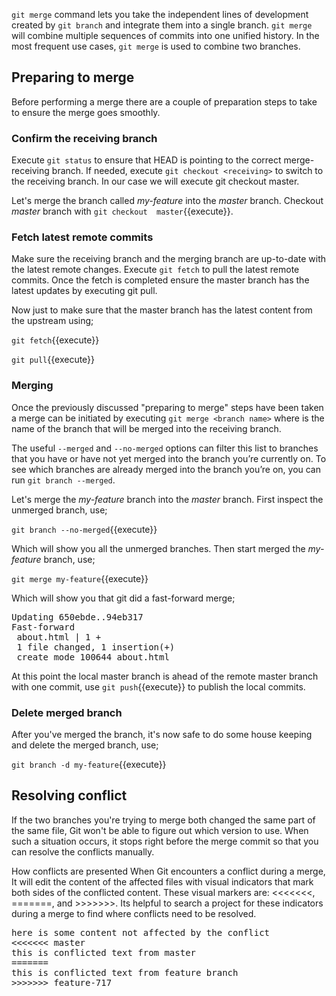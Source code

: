 `git merge` command lets you take the independent lines of development created by `git branch` and integrate 
them into a single branch. `git merge` will combine multiple sequences of commits into one unified history. 
In the most frequent use cases, `git merge` is used to combine two branches.

## Preparing to merge

Before performing a merge there are a couple of preparation steps to take to ensure the merge goes smoothly.

### Confirm the receiving branch

Execute `git status` to ensure that HEAD is pointing to the correct merge-receiving branch. If needed, execute 
`git checkout <receiving>` to switch to the receiving branch. In our case we will execute git checkout master.

Let's merge the branch called _my-feature_ into the _master_ branch. Checkout _master_ branch with ```git checkout 
master```{{execute}}.

### Fetch latest remote commits

Make sure the receiving branch and the merging branch are up-to-date with the latest remote changes. Execute 
`git fetch` to pull the latest remote commits. Once the fetch is completed ensure the master branch has the 
latest updates by executing git pull.

Now just to make sure that the master branch has the latest content from the upstream using;

```git fetch```{{execute}}

```git pull```{{execute}}

### Merging

Once the previously discussed "preparing to merge" steps have been taken a merge can be initiated by executing 
`git merge <branch name>` where <branch name> is the name of the branch that will be merged into the receiving branch.

The useful `--merged` and `--no-merged` options can filter this list to branches that you have or have not yet merged into the branch you’re currently on. To see which branches are already merged into the branch you’re on, you can run `git branch --merged`.

Let's merge the _my-feature_ branch into the _master_ branch. First inspect the unmerged branch, use;

```git branch --no-merged```{{execute}}

Which will show you all the unmerged branches. Then start merged the _my-feature_ branch, use;

```git merge my-feature```{{execute}}

Which will show you that git did a fast-forward merge;

<pre>
Updating 650ebde..94eb317
Fast-forward
 about.html | 1 +
 1 file changed, 1 insertion(+)
 create mode 100644 about.html
</pre>

At this point the local master branch is ahead of the remote master branch with one commit, use ```git push```{{execute}} 
to publish the local commits.

### Delete merged branch

After you've merged the branch, it's now safe to do some house keeping and delete the merged branch, use;

```git branch -d my-feature```{{execute}}

## Resolving conflict

If the two branches you're trying to merge both changed the same part of the same file, Git won't be able to figure out which version to use. When such a situation occurs, it stops right before the merge commit so that you can resolve the conflicts manually.

How conflicts are presented
When Git encounters a conflict during a merge, It will edit the content of the affected files with visual indicators that mark both sides of the conflicted content. These visual markers are: <<<<<<<, =======, and >>>>>>>. Its helpful to search a project for these indicators during a merge to find where conflicts need to be resolved.

<pre>
here is some content not affected by the conflict
<<<<<<< master
this is conflicted text from master
=======
this is conflicted text from feature branch
>>>>>>> feature-717
</pre>